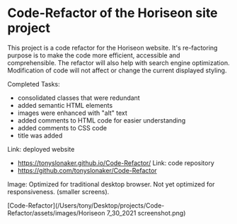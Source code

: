 # Code-Refactor of the Horiseon site project

This project is a code refactor for the Horiseon website. It's re-factoring purpose is to make the code more efficient, accessible and comprehensible. The refactor will also help with search engine optimization. Modification of code will not affect or change the current displayed styling. 

Completed Tasks:
* consolidated classes that were redundant
* added semantic HTML elements
* images were enhanced with "alt" text
* added comments to HTML code for easier understanding
* added comments to CSS code 
* title was added

Link: deployed website
* https://tonyslonaker.github.io/Code-Refactor/
Link: code repository
* https://github.com/tonyslonaker/Code-Refactor

Image: Optimized for traditional desktop browser. Not yet optimized for responsiveness. (smaller screens).

[Code-Refactor](/Users/tony/Desktop/projects/Code-Refactor/assets/images/Horiseon 7_30_2021 screenshot.png)

